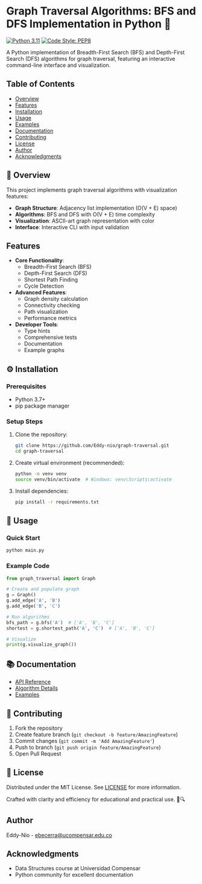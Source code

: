 # Graph Traversal Algorithms: BFS and DFS Implementation in Python 🚀

[![Python 3.11](https://img.shields.io/badge/Python-3.11%2B-blue)](https://www.python.org/)
[![Code Style: PEP8](https://img.shields.io/badge/Code%20Style-PEP8-brightgreen)](https://peps.python.org/pep-0008/)

A Python implementation of Breadth-First Search (BFS) and Depth-First Search (DFS) algorithms for graph traversal, featuring an interactive command-line interface and visualization.

## Table of Contents
- [Overview](#-overview)
- [Features](#features)
- [Installation](#️-installation)
- [Usage](#-usage)
- [Examples](#-examples)
- [Documentation](#-documentation)
- [Contributing](#-contributing)
- [License](#-license)
- [Author](#author)
- [Acknowledgments](#acknowledgments)

## 📖 Overview
This project implements graph traversal algorithms with visualization features:
- **Graph Structure**: Adjacency list implementation (O(V + E) space)
- **Algorithms**: BFS and DFS with O(V + E) time complexity
- **Visualization**: ASCII-art graph representation with color
- **Interface**: Interactive CLI with input validation

## Features
- **Core Functionality**:
  - Breadth-First Search (BFS)
  - Depth-First Search (DFS)
  - Shortest Path Finding
  - Cycle Detection
- **Advanced Features**:
  - Graph density calculation
  - Connectivity checking
  - Path visualization
  - Performance metrics
- **Developer Tools**:
  - Type hints
  - Comprehensive tests
  - Documentation
  - Example graphs

## ⚙️ Installation

### Prerequisites
- Python 3.7+
- pip package manager

### Setup Steps
1. Clone the repository:
   ```bash
   git clone https://github.com/Eddy-nio/graph-traversal.git
   cd graph-traversal
   ```

2. Create virtual environment (recommended):
   ```bash
   python -m venv venv
   source venv/bin/activate  # Windows: venv\Scripts\activate
   ```

3. Install dependencies:
   ```bash
   pip install -r requirements.txt
   ```

## 🚀 Usage

### Quick Start
```bash
python main.py
```

### Example Code
```python
from graph_traversal import Graph

# Create and populate graph
g = Graph()
g.add_edge('A', 'B')
g.add_edge('B', 'C')

# Run algorithms
bfs_path = g.bfs('A')  # ['A', 'B', 'C']
shortest = g.shortest_path('A', 'C')  # ['A', 'B', 'C']

# Visualize
print(g.visualize_graph())
```


## 📚 Documentation
- [API Reference](docs/API.md)
- [Algorithm Details](docs/ALGORITHMS.md)
- [Examples](docs/EXAMPLES.md)

## 🤝 Contributing
1. Fork the repository
2. Create feature branch (`git checkout -b feature/AmazingFeature`)
3. Commit changes (`git commit -m 'Add AmazingFeature'`)
4. Push to branch (`git push origin feature/AmazingFeature`)
5. Open Pull Request

## 📝 License
Distributed under the MIT License. See [LICENSE](LICENSE) for more information.

Crafted with clarity and efficiency for educational and practical use. 🧠🔍

## Author

Eddy-Nio - [ebecerra@ucompensar.edu.co](mailto:ebecerra@ucompensar.edu.co)

## Acknowledgments

- Data Structures course at Universidad Compensar
- Python community for excellent documentation
